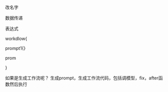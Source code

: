 改名字

数据传递

表达式





workdlow{

prompt1{}

prom

}















如果是生成工作流呢？
生成prompt，生成工作流代码，包括调模型，fix，after函数然后执行